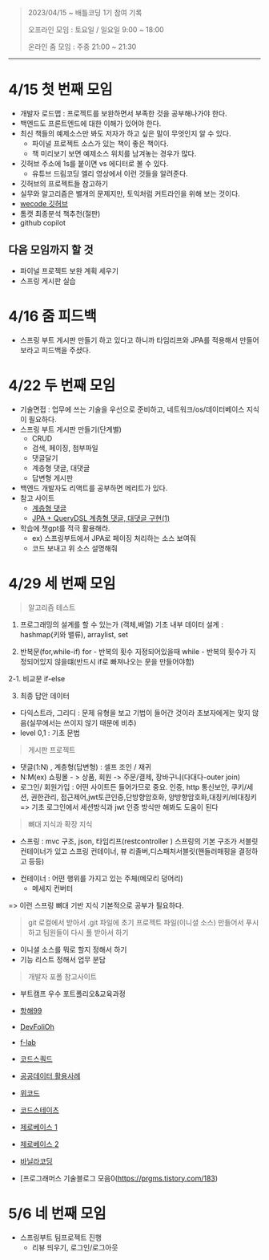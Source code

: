 > 2023/04/15 ~
> 배틀코딩 1기 참여 기록
> 
> 오프라인 모임 : 토요일 / 일요일 9:00 ~ 18:00
> 
> 온라인 줌 모임 : 주중 21:00 ~ 21:30
---

# 4/15 첫 번째 모임

- 개발자 로드맵 : 프로젝트를 보완하면서 부족한 것을 공부해나가야 한다.
- 백엔드도 프론트엔드에 대한 이해가 있어야 한다.
- 최신 책들의 예제소스만 봐도 저자가 하고 싶은 말이 무엇인지 알 수 있다.
  - 파이널 프로젝트 소스가 있는 책이 좋은 책이다.
  - 책 미리보기 보면 예제소스 위치를 남겨놓는 경우가 많다.
- 깃허브 주소에 1s를 붙이면 vs 에디터로 볼 수 있다.
  - 유튜브 드림코딩 엘리 영상에서 이런 것들을 알려준다.
- 깃허브의 프로젝트들 참고하기
- 실무와 알고리즘은 별개의 문제지만, 토익처럼 커트라인을 위해 보는 것이다.
- [wecode 깃허브](https://github.com/wecode-bootcamp-korea)
- 톰캣 최종분석 책추천(절판)
- github copilot

## 다음 모임까지 할 것
- 파이널 프로젝트 보완 계획 세우기
- 스프링 게시판 실습

# 4/16 줌 피드백
- 스프링 부트 게시판 만들기 하고 있다고 하니까 타임리프와 JPA를 적용해서 만들어보라고 피드백을 주셨다.

# 4/22 두 번째 모임

- 기술면접 : 업무에 쓰는 기술을 우선으로 준비하고, 네트워크/os/데이터베이스 지식이 필요하다.
- 스프링 부트 게시판 만들기(단계별)
  - CRUD
  - 검색, 페이징, 첨부파일
  - 댓글달기
  - 계층형 댓글, 대댓글
  - 답변형 게시판
- 백엔드 개발자도 리액트를 공부하면 메리트가 있다.
- 참고 사이트
  - [계층형 댓글](https://velog.io/@soyounjeong/Spring-%EA%B3%84%EC%B8%B5%ED%98%95-%EB%8C%93%EA%B8%80)
  - [JPA + QueryDSL 계층형 댓글, 대댓글 구현(1)](https://velog.io/@do-hoon/JPA-QueryDSL-%EA%B3%84%EC%B8%B5%ED%98%95-%EB%8C%93%EA%B8%80-%EB%8C%80%EB%8C%93%EA%B8%80-%EA%B5%AC%ED%98%84)
- 학습에 챗gpt를 적극 활용해라.
  - ex) 스프링부트에서 JPA로 페이징 처리하는 소스 보여줘
  - 코드 보내고 위 소스 설명해줘
  
# 4/29 세 번째 모임
> 알고리즘 테스트
1. 프로그래밍의 설계를 할 수 있는가 (객체,배열)
기초 내부 데이터 설계 : hashmap(키와 밸류), arraylist, set

2. 반복문(for,while-if)
for - 반복의 횟수 지정되어있을때
while - 반복의 횟수가 지정되어있지 않을떄(반드시 if로 빠져나오는 문을 만들어야함)

2-1. 비교문 
if-else

3. 최종 답안 데이터

- 다익스트라, 그리디 : 문제 유형을 보고 기법이 들어간 것이라 초보자에게는 맞지 않음(실무에서는 쓰이지 않기 때문에 비추)
- level 0,1 : 기초 문법 
  
> 게시판 프로젝트
- 댓글(1:N) , 계층형(답변형) : 셀프 조인 /  재귀
- N:M(ex) 쇼핑몰 - > 상품, 회원 -> 주문/결제, 장바구니(다대다-outer join)
- 로그인/ 회원가입 : 어떤 사이트든 들어가므로 중요. 인증, http 통신보안, 쿠키/세션, 권한관리, 접근제어,jwt토큰인증,단방향암호화, 양방향암호화,대칭키/비대칭키 
=> 기초 로그인에서 세션방식과 jwt 인증 방식만 해봐도 도움이 된다 
  
> 뼈대 지식과 확장 지식
- 스프링 : mvc 구조, json, 타임리프(restcontroller )
스프링의 기본 구조가 서블릿컨테이너가 있고 스프링 컨테이너, 뷰 리졸버,디스패처서블릿(핸들러매핑을 결정하고 등등)
* 컨테이너 : 어떤 행위를 가지고 있는 주체(메모리 덩어리)
  - 메세지 컨버터 

=> 이런 스프링 뼈대 기반 지식 기본적으로 공부가 필요하다.

> git
로컬에서 받아서 .git 파일에 초기 프로젝트 파일(이니셜 소스) 만들어서 푸시하고 팀원들이 다시 풀 받아서 하기 
- 이니셜 소스를 뭐로 할지 정해서 하기 
- 기능 리스트 정해서 업무 분담

> 개발자 포폴 참고사이트
- 부트캠프 우수 포트폴리오&교육과정

- [항해99](https://hanghae99.spartacodingclub.kr/v2/exhibitions)

- [DevFoliOh](https://devfolio.kr/)

- [f-lab](https://github.com/f-lab-edu)

- [코드스쿼드](https://www.codesquad.kr/masters)

- [공공데이터 활용사례](https://www.data.go.kr/tcs/puc/selectPublicUseCaseListView.do)

- [위코드](https://wecode.co.kr/curriculum-time)

- [코드스테이츠](https://www.codestates.com/course/backend-engineering)

- [제로베이스 1](https://zerobaseschool.notion.site/59c6bb4c293d441699bc7da913ff0f5c)
- [제로베이스 2](https://zero-base.co.kr/category_dev_camp/school_BE)

- [바닐라코딩](https://www.vanillacoding.co/camp-black)

- [프로그래머스 기술블로그 모음0(https://prgms.tistory.com/183)

# 5/6 네 번째 모임
- 스프링부트 팀프로젝트 진행 
  - 리뷰 띄우기, 로그인/로그아웃
